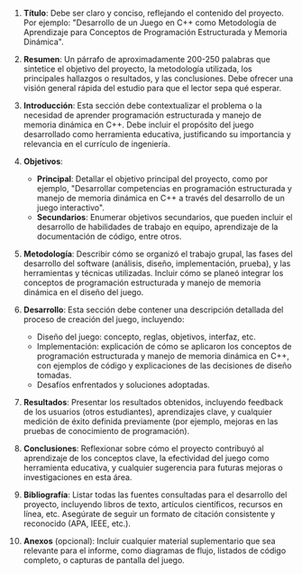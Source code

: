 1. **Título**: Debe ser claro y conciso, reflejando el contenido del proyecto. Por ejemplo: "Desarrollo de un Juego en C++ como Metodología de Aprendizaje para Conceptos de Programación Estructurada y Memoria Dinámica".

2. **Resumen**: Un párrafo de aproximadamente 200-250 palabras que sintetice el objetivo del proyecto, la metodología utilizada, los principales hallazgos o resultados, y las conclusiones. Debe ofrecer una visión general rápida del estudio para que el lector sepa qué esperar.

3. **Introducción**: Esta sección debe contextualizar el problema o la necesidad de aprender programación estructurada y manejo de memoria dinámica en C++. Debe incluir el propósito del juego desarrollado como herramienta educativa, justificando su importancia y relevancia en el currículo de ingeniería.

4. **Objetivos**:
   - **Principal**: Detallar el objetivo principal del proyecto, como por ejemplo, "Desarrollar competencias en programación estructurada y manejo de memoria dinámica en C++ a través del desarrollo de un juego interactivo".
   - **Secundarios**: Enumerar objetivos secundarios, que pueden incluir el desarrollo de habilidades de trabajo en equipo, aprendizaje de la documentación de código, entre otros.

5. **Metodología**: Describir cómo se organizó el trabajo grupal, las fases del desarrollo del software (análisis, diseño, implementación, prueba), y las herramientas y técnicas utilizadas. Incluir cómo se planeó integrar los conceptos de programación estructurada y manejo de memoria dinámica en el diseño del juego.

6. **Desarrollo**: Esta sección debe contener una descripción detallada del proceso de creación del juego, incluyendo:
   - Diseño del juego: concepto, reglas, objetivos, interfaz, etc.
   - Implementación: explicación de cómo se aplicaron los conceptos de programación estructurada y manejo de memoria dinámica en C++, con ejemplos de código y explicaciones de las decisiones de diseño tomadas.
   - Desafíos enfrentados y soluciones adoptadas.

7. **Resultados**: Presentar los resultados obtenidos, incluyendo feedback de los usuarios (otros estudiantes), aprendizajes clave, y cualquier medición de éxito definida previamente (por ejemplo, mejoras en las pruebas de conocimiento de programación).

8. **Conclusiones**: Reflexionar sobre cómo el proyecto contribuyó al aprendizaje de los conceptos clave, la efectividad del juego como herramienta educativa, y cualquier sugerencia para futuras mejoras o investigaciones en esta área.

9. **Bibliografía**: Listar todas las fuentes consultadas para el desarrollo del proyecto, incluyendo libros de texto, artículos científicos, recursos en línea, etc. Asegúrate de seguir un formato de citación consistente y reconocido (APA, IEEE, etc.).

10. **Anexos** (opcional): Incluir cualquier material suplementario que sea relevante para el informe, como diagramas de flujo, listados de código completo, o capturas de pantalla del juego.

